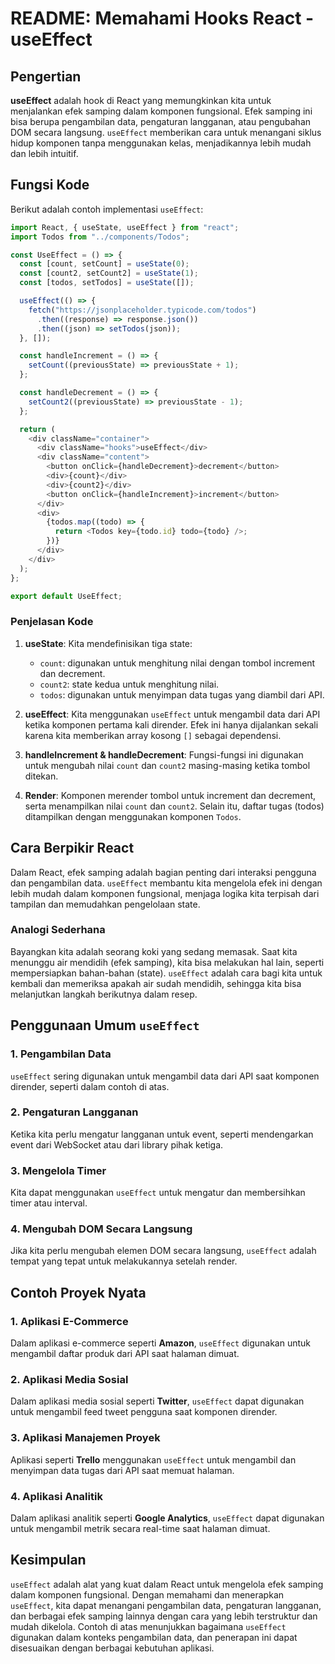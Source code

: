 # README: Memahami Hooks React - useEffect

## Pengertian

**useEffect** adalah hook di React yang memungkinkan kita untuk menjalankan efek samping dalam komponen fungsional. Efek samping ini bisa berupa pengambilan data, pengaturan langganan, atau pengubahan DOM secara langsung. `useEffect` memberikan cara untuk menangani siklus hidup komponen tanpa menggunakan kelas, menjadikannya lebih mudah dan lebih intuitif.

## Fungsi Kode

Berikut adalah contoh implementasi `useEffect`:

```javascript
import React, { useState, useEffect } from "react";
import Todos from "../components/Todos";

const UseEffect = () => {
  const [count, setCount] = useState(0);
  const [count2, setCount2] = useState(1);
  const [todos, setTodos] = useState([]);

  useEffect(() => {
    fetch("https://jsonplaceholder.typicode.com/todos")
      .then((response) => response.json())
      .then((json) => setTodos(json));
  }, []);

  const handleIncrement = () => {
    setCount((previousState) => previousState + 1);
  };

  const handleDecrement = () => {
    setCount2((previousState) => previousState - 1);
  };

  return (
    <div className="container">
      <div className="hooks">useEffect</div>
      <div className="content">
        <button onClick={handleDecrement}>decrement</button>
        <div>{count}</div>
        <div>{count2}</div>
        <button onClick={handleIncrement}>increment</button>
      </div>
      <div>
        {todos.map((todo) => {
          return <Todos key={todo.id} todo={todo} />;
        })}
      </div>
    </div>
  );
};

export default UseEffect;
```

### Penjelasan Kode

1. **useState**: Kita mendefinisikan tiga state:

   - `count`: digunakan untuk menghitung nilai dengan tombol increment dan decrement.
   - `count2`: state kedua untuk menghitung nilai.
   - `todos`: digunakan untuk menyimpan data tugas yang diambil dari API.

2. **useEffect**: Kita menggunakan `useEffect` untuk mengambil data dari API ketika komponen pertama kali dirender. Efek ini hanya dijalankan sekali karena kita memberikan array kosong `[]` sebagai dependensi.

3. **handleIncrement & handleDecrement**: Fungsi-fungsi ini digunakan untuk mengubah nilai `count` dan `count2` masing-masing ketika tombol ditekan.

4. **Render**: Komponen merender tombol untuk increment dan decrement, serta menampilkan nilai `count` dan `count2`. Selain itu, daftar tugas (todos) ditampilkan dengan menggunakan komponen `Todos`.

## Cara Berpikir React

Dalam React, efek samping adalah bagian penting dari interaksi pengguna dan pengambilan data. `useEffect` membantu kita mengelola efek ini dengan lebih mudah dalam komponen fungsional, menjaga logika kita terpisah dari tampilan dan memudahkan pengelolaan state.

### Analogi Sederhana

Bayangkan kita adalah seorang koki yang sedang memasak. Saat kita menunggu air mendidih (efek samping), kita bisa melakukan hal lain, seperti mempersiapkan bahan-bahan (state). `useEffect` adalah cara bagi kita untuk kembali dan memeriksa apakah air sudah mendidih, sehingga kita bisa melanjutkan langkah berikutnya dalam resep.

## Penggunaan Umum `useEffect`

### 1. Pengambilan Data

`useEffect` sering digunakan untuk mengambil data dari API saat komponen dirender, seperti dalam contoh di atas.

### 2. Pengaturan Langganan

Ketika kita perlu mengatur langganan untuk event, seperti mendengarkan event dari WebSocket atau dari library pihak ketiga.

### 3. Mengelola Timer

Kita dapat menggunakan `useEffect` untuk mengatur dan membersihkan timer atau interval.

### 4. Mengubah DOM Secara Langsung

Jika kita perlu mengubah elemen DOM secara langsung, `useEffect` adalah tempat yang tepat untuk melakukannya setelah render.

## Contoh Proyek Nyata

### 1. Aplikasi E-Commerce

Dalam aplikasi e-commerce seperti **Amazon**, `useEffect` digunakan untuk mengambil daftar produk dari API saat halaman dimuat.

### 2. Aplikasi Media Sosial

Dalam aplikasi media sosial seperti **Twitter**, `useEffect` dapat digunakan untuk mengambil feed tweet pengguna saat komponen dirender.

### 3. Aplikasi Manajemen Proyek

Aplikasi seperti **Trello** menggunakan `useEffect` untuk mengambil dan menyimpan data tugas dari API saat memuat halaman.

### 4. Aplikasi Analitik

Dalam aplikasi analitik seperti **Google Analytics**, `useEffect` dapat digunakan untuk mengambil metrik secara real-time saat halaman dimuat.

## Kesimpulan

`useEffect` adalah alat yang kuat dalam React untuk mengelola efek samping dalam komponen fungsional. Dengan memahami dan menerapkan `useEffect`, kita dapat menangani pengambilan data, pengaturan langganan, dan berbagai efek samping lainnya dengan cara yang lebih terstruktur dan mudah dikelola. Contoh di atas menunjukkan bagaimana `useEffect` digunakan dalam konteks pengambilan data, dan penerapan ini dapat disesuaikan dengan berbagai kebutuhan aplikasi.
